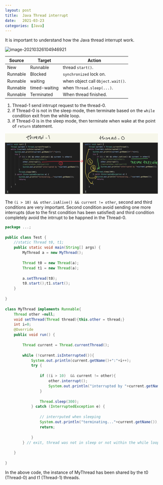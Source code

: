 ```yaml
---
layout: post
title:  Java Thread interrupt
date:   2021-03-23
categories: [Java]
---
```


It is important to understand how the Java thread interrupt work.

 ![image-20210326104946921](https://cdn.jsdelivr.net/gh/ojitha/blog@master/uPic/image-20210326104946921.png)

| Source   | Target        | Action                            |
| -------- | ------------- | --------------------------------- |
| New      | Runnable      | thread `start()`.                 |
| Runnable | Blocked       | `synchronized` lock on.           |
| Runnable | waiting       | when object call `Object.wait()`. |
| Runnable | timed-waiting | when `Thread.sleep(...)`.         |
| Runnable | Terminated    | When thread finished.             |

<!--more-->

1. Thread-1 send intrrupt request to the thread-0.
2. if Thread-0 is not in the sleep mode, then terminate based on the `while` condition exit from the while loop.
3. if Thread-0 is in the sleep mode, then terminate when wake at the point of `return` statement.



![thread-interrupt](/assets/thread-interrupt.jpeg)

The `(i > 10) && other.isAlive() && current != other`, second and third conditions are very important. Second condition avoid sending one more interrupts (due to the first condition has been satisfied) and third condition completely avoid the intrrupt to be happned in the Thread-0.

```java
package ...;

public class Test {
    //static Thread t0, t1;
    public static void main(String[] args) {
        MyThread a = new MyThread();

        Thread t0 = new Thread(a);
        Thread t1 = new Thread(a);
        
        a.setThread(t0);
        t0.start();t1.start();
    }
    
}

class MyThread implements Runnable{
    Thread other =null;
    void setThread(Thread thread){this.other = thread;}
    int i=0;
    @Override
    public void run() {
      
        Thread current = Thread.currentThread();
      
        while (!current.isInterrupted()){
            System.out.println(current.getName()+":"+i++);
            try {
              
                if ((i > 10)  && current != other){
                    other.interrupt();
                    System.out.println("interrupted by "+current.getName());
                } 
              
                Thread.sleep(300);
            } catch (InterruptedException e) {
              
                // interrputed when sleeping
                System.out.println("terminating..."+current.getName());
                return;
                
            }
        } // exit, thread was not in sleep or not within the while loop.
        
    }

}

```

In the above code, the instance of MyThread has been shared by the t0 (Thread-0) and t1 (Thread-1) threads.


